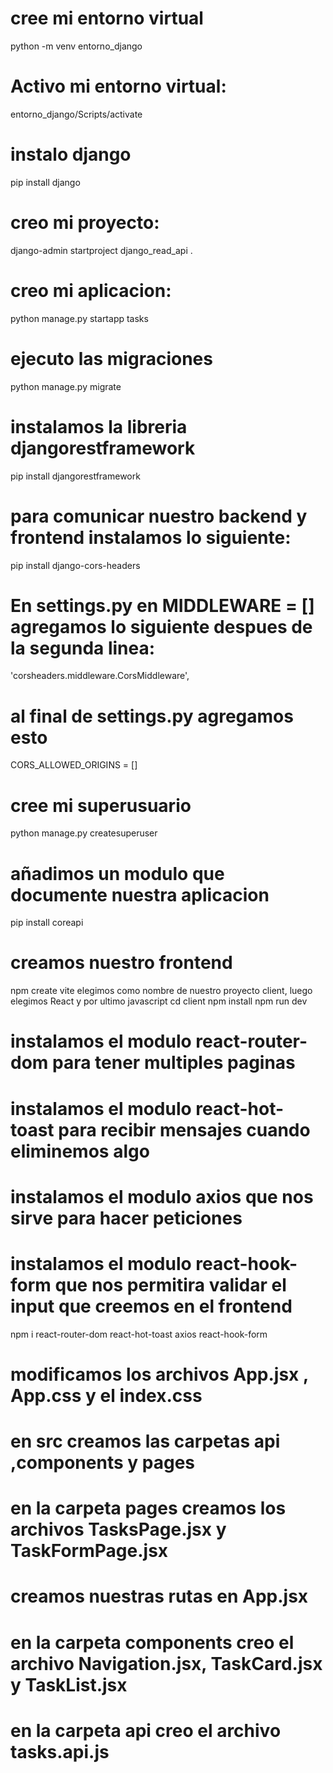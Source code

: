 # cree mi entorno virtual
python -m venv entorno_django
# Activo mi entorno virtual:
entorno_django/Scripts/activate
# instalo django
pip install django
# creo mi proyecto:
django-admin startproject django_read_api .
# creo mi aplicacion:
python manage.py startapp tasks
# ejecuto las migraciones
python manage.py migrate
# instalamos la libreria djangorestframework
pip install djangorestframework
# para comunicar nuestro backend y frontend instalamos lo siguiente:
pip install django-cors-headers
# En settings.py en MIDDLEWARE = [] agregamos lo siguiente despues de la segunda linea:
'corsheaders.middleware.CorsMiddleware',
# al final de settings.py agregamos esto
CORS_ALLOWED_ORIGINS = []
# cree mi superusuario
python manage.py createsuperuser
# añadimos un modulo que documente nuestra aplicacion
pip install coreapi
# creamos nuestro frontend
npm create vite
elegimos como nombre de nuestro proyecto client, luego elegimos React y por ultimo javascript
cd client
npm install
npm run dev
# instalamos el modulo react-router-dom para tener multiples paginas 
# instalamos el modulo react-hot-toast para recibir mensajes cuando eliminemos algo
# instalamos el modulo axios que nos sirve para hacer peticiones
# instalamos el modulo react-hook-form que nos permitira validar el input que creemos en el frontend
npm i react-router-dom react-hot-toast axios react-hook-form
# modificamos los archivos App.jsx , App.css y el index.css
# en src creamos las carpetas api ,components y pages
# en la carpeta pages creamos los archivos TasksPage.jsx y TaskFormPage.jsx 
# creamos nuestras rutas en App.jsx
# en la carpeta components creo el archivo Navigation.jsx, TaskCard.jsx y TaskList.jsx
# en la carpeta api creo el archivo tasks.api.js

